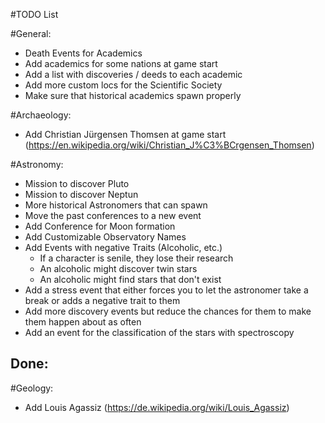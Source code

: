 #TODO List

#General:
- Death Events for Academics
- Add academics for some nations at game start
- Add a list with discoveries / deeds to each academic
- Add more custom locs for the Scientific Society
- Make sure that historical academics spawn properly

#Archaeology:
- Add Christian Jürgensen Thomsen at game start (https://en.wikipedia.org/wiki/Christian_J%C3%BCrgensen_Thomsen)

#Astronomy:
- Mission to discover Pluto
- Mission to discover Neptun
- More historical Astronomers that can spawn
- Move the past conferences to a new event
- Add Conference for Moon formation
- Add Customizable Observatory Names
- Add Events with negative Traits (Alcoholic, etc.)
   + If a character is senile, they lose their research
   + An alcoholic might discover twin stars
   + An alcoholic might find stars that don't exist
- Add a stress event that either forces you to let the astronomer take a break or adds a negative trait to them
- Add more discovery events but reduce the chances for them to make them happen about as often
- Add an event for the classification of the stars with spectroscopy

Done:
- 

#Geology:
- Add Louis Agassiz (https://de.wikipedia.org/wiki/Louis_Agassiz)